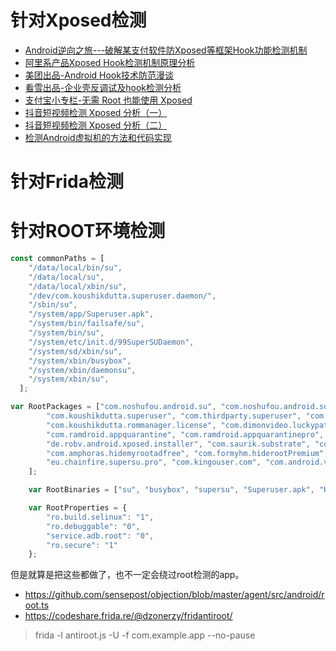 # 针对Xposed检测

- [Android逆向之旅---破解某支付软件防Xposed等框架Hook功能检测机制](https://mp.weixin.qq.com/s/Je1kRksxHTTYb4l9x3bTmQ)
- [阿里系产品Xposed Hook检测机制原理分析](https://www.52pojie.cn/thread-621570-1-1.html)
- [美团出品-Android Hook技术防范漫谈](https://tech.meituan.com/android_anti_hooking.html)
- [看雪出品-企业壳反调试及hook检测分析](https://mp.weixin.qq.com/s/StnqWtZMFCu09snIEGi1RQ)
- [支付宝小专栏-无需 Root 也能使用 Xposed](https://mp.weixin.qq.com/s/ZFJdne95K_cA223ey-LRLA)
- [抖音短视频检测 Xposed 分析（一）](https://www.52pojie.cn/thread-684757-1-1.html)
- [抖音短视频检测 Xposed 分析（二）](https://www.52pojie.cn/thread-691584-1-1.html)
- [检测Android虚拟机的方法和代码实现](https://mp.weixin.qq.com/s/tamMeh2xsi6L37jjizW_rA)

# 针对Frida检测





# 针对ROOT环境检测

```javascript
const commonPaths = [
    "/data/local/bin/su",
    "/data/local/su",
    "/data/local/xbin/su",
    "/dev/com.koushikdutta.superuser.daemon/",
    "/sbin/su",
    "/system/app/Superuser.apk",	
    "/system/bin/failsafe/su",
    "/system/bin/su",
    "/system/etc/init.d/99SuperSUDaemon",
    "/system/sd/xbin/su",
    "/system/xbin/busybox",
    "/system/xbin/daemonsu",
    "/system/xbin/su",
  ];
```

```javascript
var RootPackages = ["com.noshufou.android.su", "com.noshufou.android.su.elite", "eu.chainfire.supersu",
        "com.koushikdutta.superuser", "com.thirdparty.superuser", "com.yellowes.su", "com.koushikdutta.rommanager",
        "com.koushikdutta.rommanager.license", "com.dimonvideo.luckypatcher", "com.chelpus.lackypatch",
        "com.ramdroid.appquarantine", "com.ramdroid.appquarantinepro", "com.devadvance.rootcloak", "com.devadvance.rootcloakplus",
        "de.robv.android.xposed.installer", "com.saurik.substrate", "com.zachspong.temprootremovejb", "com.amphoras.hidemyroot",
        "com.amphoras.hidemyrootadfree", "com.formyhm.hiderootPremium", "com.formyhm.hideroot", "me.phh.superuser",
        "eu.chainfire.supersu.pro", "com.kingouser.com", "com.android.vending.billing.InAppBillingService.COIN","com.topjohnwu.magisk"
    ];

    var RootBinaries = ["su", "busybox", "supersu", "Superuser.apk", "KingoUser.apk", "SuperSu.apk","magisk"];

    var RootProperties = {
        "ro.build.selinux": "1",
        "ro.debuggable": "0",
        "service.adb.root": "0",
        "ro.secure": "1"
    };
```

但是就算是把这些都做了，也不一定会绕过root检测的app。



- https://github.com/sensepost/objection/blob/master/agent/src/android/root.ts
- https://codeshare.frida.re/@dzonerzy/fridantiroot/

>  frida -l antiroot.js -U -f com.example.app --no-pause